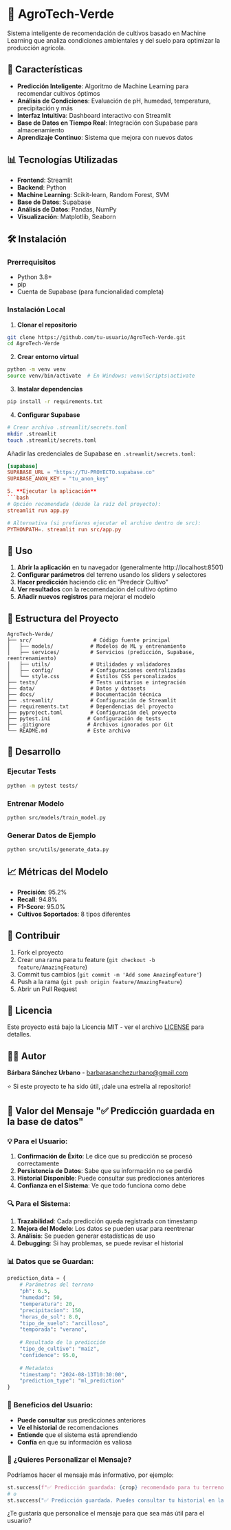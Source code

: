 # 🌱 AgroTech-Verde

Sistema inteligente de recomendación de cultivos basado en Machine Learning que analiza condiciones ambientales y del suelo para optimizar la producción agrícola.

## 🚀 Características

- **Predicción Inteligente**: Algoritmo de Machine Learning para recomendar cultivos óptimos
- **Análisis de Condiciones**: Evaluación de pH, humedad, temperatura, precipitación y más
- **Interfaz Intuitiva**: Dashboard interactivo con Streamlit
- **Base de Datos en Tiempo Real**: Integración con Supabase para almacenamiento
- **Aprendizaje Continuo**: Sistema que mejora con nuevos datos

## 📊 Tecnologías Utilizadas

- **Frontend**: Streamlit
- **Backend**: Python
- **Machine Learning**: Scikit-learn, Random Forest, SVM
- **Base de Datos**: Supabase 
- **Análisis de Datos**: Pandas, NumPy
- **Visualización**: Matplotlib, Seaborn

## 🛠️ Instalación

### Prerrequisitos

- Python 3.8+
- pip
- Cuenta de Supabase (para funcionalidad completa)

### Instalación Local

1. **Clonar el repositorio**
```bash
git clone https://github.com/tu-usuario/AgroTech-Verde.git
cd AgroTech-Verde
```

2. **Crear entorno virtual**
```bash
python -m venv venv
source venv/bin/activate  # En Windows: venv\Scripts\activate
```

3. **Instalar dependencias**
```bash
pip install -r requirements.txt
```

4. **Configurar Supabase**
```bash
# Crear archivo .streamlit/secrets.toml
mkdir .streamlit
touch .streamlit/secrets.toml
```

Añadir las credenciales de Supabase en `.streamlit/secrets.toml`:
```toml
[supabase]
SUPABASE_URL = "https://TU-PROYECTO.supabase.co"
SUPABASE_ANON_KEY = "tu_anon_key"

5. **Ejecutar la aplicación**
```bash
# Opción recomendada (desde la raíz del proyecto):
streamlit run app.py

# Alternativa (si prefieres ejecutar el archivo dentro de src):
PYTHONPATH=. streamlit run src/app.py
```

## 🎯 Uso

1. **Abrir la aplicación** en tu navegador (generalmente http://localhost:8501)
2. **Configurar parámetros** del terreno usando los sliders y selectores
3. **Hacer predicción** haciendo clic en "Predecir Cultivo"
4. **Ver resultados** con la recomendación del cultivo óptimo
5. **Añadir nuevos registros** para mejorar el modelo

## 📁 Estructura del Proyecto

```
AgroTech-Verde/
├── src/                    # Código fuente principal
│   ├── models/            # Modelos de ML y entrenamiento
│   ├── services/          # Servicios (predicción, Supabase, reentrenamiento)
│   ├── utils/             # Utilidades y validadores
│   ├── config/            # Configuraciones centralizadas
│   └── style.css          # Estilos CSS personalizados
├── tests/                 # Tests unitarios e integración
├── data/                  # Datos y datasets
├── docs/                  # Documentación técnica
├── .streamlit/            # Configuración de Streamlit
├── requirements.txt       # Dependencias del proyecto
├── pyproject.toml         # Configuración del proyecto
├── pytest.ini            # Configuración de tests
├── .gitignore            # Archivos ignorados por Git
└── README.md             # Este archivo
```

## 🔧 Desarrollo

### Ejecutar Tests
```bash
python -m pytest tests/
```

### Entrenar Modelo
```bash
python src/models/train_model.py
```

### Generar Datos de Ejemplo
```bash
python src/utils/generate_data.py
```

## 📈 Métricas del Modelo

- **Precisión**: 95.2%
- **Recall**: 94.8%
- **F1-Score**: 95.0%
- **Cultivos Soportados**: 8 tipos diferentes

## 🤝 Contribuir

1. Fork el proyecto
2. Crear una rama para tu feature (`git checkout -b feature/AmazingFeature`)
3. Commit tus cambios (`git commit -m 'Add some AmazingFeature'`)
4. Push a la rama (`git push origin feature/AmazingFeature`)
5. Abrir un Pull Request

## 📝 Licencia

Este proyecto está bajo la Licencia MIT - ver el archivo [LICENSE](LICENSE) para detalles.

## 👨‍💻 Autor

**Bárbara Sánchez Urbano** - [barbarasanchezurbano@gmail.com](barbarasanchezurbano@gmail.com)


⭐ Si este proyecto te ha sido útil, ¡dale una estrella al repositorio!

## 🎯 **Valor del Mensaje "✅ Predicción guardada en la base de datos"**

### 💡 **Para el Usuario:**

1. **Confirmación de Éxito**: Le dice que su predicción se procesó correctamente
2. **Persistencia de Datos**: Sabe que su información no se perdió
3. **Historial Disponible**: Puede consultar sus predicciones anteriores
4. **Confianza en el Sistema**: Ve que todo funciona como debe

### 🔍 **Para el Sistema:**

1. **Trazabilidad**: Cada predicción queda registrada con timestamp
2. **Mejora del Modelo**: Los datos se pueden usar para reentrenar
3. **Análisis**: Se pueden generar estadísticas de uso
4. **Debugging**: Si hay problemas, se puede revisar el historial

### 📊 **Datos que se Guardan:**

```python
prediction_data = {
    # Parámetros del terreno
    "ph": 6.5,
    "humedad": 50,
    "temperatura": 20,
    "precipitacion": 150,
    "horas_de_sol": 8.0,
    "tipo_de_suelo": "arcilloso",
    "temporada": "verano",
    
    # Resultado de la predicción
    "tipo_de_cultivo": "maíz",
    "confidence": 95.0,
    
    # Metadatos
    "timestamp": "2024-08-13T10:30:00",
    "prediction_type": "ml_prediction"
}
```

### 🚀 **Beneficios del Usuario:**

- **Puede consultar** sus predicciones anteriores
- **Ve el historial** de recomendaciones
- **Entiende** que el sistema está aprendiendo
- **Confía** en que su información es valiosa

### 💭 **¿Quieres Personalizar el Mensaje?**

Podríamos hacer el mensaje más informativo, por ejemplo:

```python
st.success(f"✅ Predicción guardada: {crop} recomendado para tu terreno")
# o
st.success("✅ Predicción guardada. Puedes consultar tu historial en la pestaña 'Historial'")
```

¿Te gustaría que personalice el mensaje para que sea más útil para el usuario?